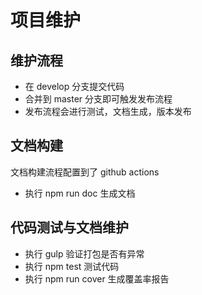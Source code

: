 # 项目维护

## 维护流程

- 在 develop 分支提交代码
- 合并到 master 分支即可触发发布流程
- 发布流程会进行测试，文档生成，版本发布

## 文档构建

文档构建流程配置到了 github actions

- 执行 npm run doc 生成文档

## 代码测试与文档维护

- 执行 gulp 验证打包是否有异常
- 执行 npm test 测试代码
- 执行 npm run cover 生成覆盖率报告
